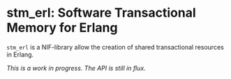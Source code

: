 # stm\_erl: Software Transactional Memory for Erlang

`stm_erl` is a NIF-library allow the creation of shared transactional resources in Erlang.

*This is a work in progress. The API is still in flux.*
